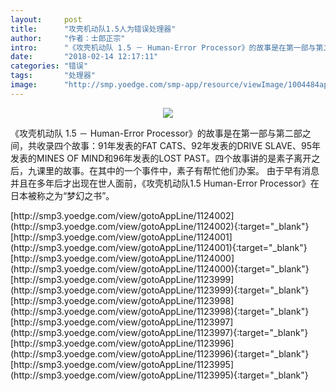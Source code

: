 ```yaml
---
layout:     post
title:      "攻壳机动队1.5人为错误处理器"
author:     "作者：士郎正宗"
intro:      "《攻壳机动队 1.5 － Human-Error Processor》的故事是在第一部与第二部之间，共收录四个故事：91年发表的FAT CATS、92年发表的DRIVE SLAVE、95年发表的MINES OF MIND和96年发表的LOST PAST。四个故事讲的是素子离开之后，九课里的故事。在其中的一个事件中，素子有帮忙他们办案。 由于早有消息并且在多年后才出现在世人面前，《攻壳机动队1.5 Human-Error Processor》在日本被称之为“梦幻之书”。"
date:       "2018-02-14 12:17:11"
categories: "错误"
tags:       "处理器"
image:      "http://smp.yoedge.com/smp-app/resource/viewImage/1004484appline.png"
---
```

<div style="text-align: center">
<p><img src="http://smp.yoedge.com/smp-app/resource/viewImage/1004484appline.png"/></p>
</div>
<p class="post-meta">
<span>《攻壳机动队 1.5 － Human-Error Processor》的故事是在第一部与第二部之间，共收录四个故事：91年发表的FAT CATS、92年发表的DRIVE SLAVE、95年发表的MINES OF MIND和96年发表的LOST PAST。四个故事讲的是素子离开之后，九课里的故事。在其中的一个事件中，素子有帮忙他们办案。 由于早有消息并且在多年后才出现在世人面前，《攻壳机动队1.5 Human-Error Processor》在日本被称之为“梦幻之书”。</span>
</p>
[http://smp3.yoedge.com/view/gotoAppLine/1124002](http://smp3.yoedge.com/view/gotoAppLine/1124002){:target="_blank"}
[http://smp3.yoedge.com/view/gotoAppLine/1124001](http://smp3.yoedge.com/view/gotoAppLine/1124001){:target="_blank"}
[http://smp3.yoedge.com/view/gotoAppLine/1124000](http://smp3.yoedge.com/view/gotoAppLine/1124000){:target="_blank"}
[http://smp3.yoedge.com/view/gotoAppLine/1123999](http://smp3.yoedge.com/view/gotoAppLine/1123999){:target="_blank"}
[http://smp3.yoedge.com/view/gotoAppLine/1123998](http://smp3.yoedge.com/view/gotoAppLine/1123998){:target="_blank"}
[http://smp3.yoedge.com/view/gotoAppLine/1123997](http://smp3.yoedge.com/view/gotoAppLine/1123997){:target="_blank"}
[http://smp3.yoedge.com/view/gotoAppLine/1123996](http://smp3.yoedge.com/view/gotoAppLine/1123996){:target="_blank"}
[http://smp3.yoedge.com/view/gotoAppLine/1123995](http://smp3.yoedge.com/view/gotoAppLine/1123995){:target="_blank"}


